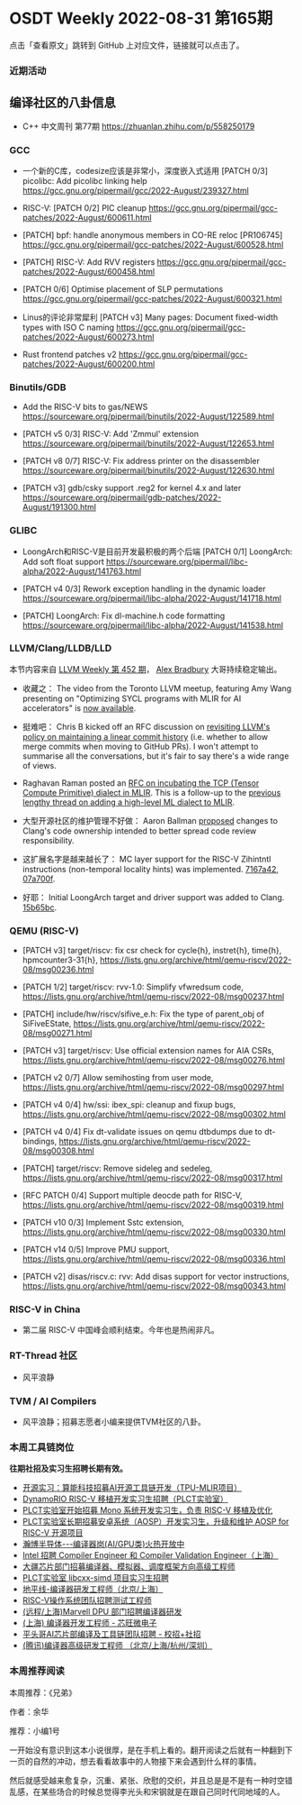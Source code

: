 # OSDT Weekly 2022-08-31 第165期

点击「查看原文」跳转到 GitHub 上对应文件，链接就可以点击了。

### 近期活动

## 编译社区的八卦信息

- C++ 中文周刊 第77期 https://zhuanlan.zhihu.com/p/558250179

### GCC

- 一个新的C库，codesize应该是非常小，深度嵌入式适用
  [PATCH 0/3] picolibc: Add picolibc linking help
  https://gcc.gnu.org/pipermail/gcc/2022-August/239327.html

- RISC-V: [PATCH 0/2] PIC cleanup
  https://gcc.gnu.org/pipermail/gcc-patches/2022-August/600611.html

- [PATCH] bpf: handle anonymous members in CO-RE reloc [PR106745]
  https://gcc.gnu.org/pipermail/gcc-patches/2022-August/600528.html

- [PATCH] RISC-V: Add RVV registers
  https://gcc.gnu.org/pipermail/gcc-patches/2022-August/600458.html

- [PATCH 0/6] Optimise placement of SLP permutations
  https://gcc.gnu.org/pipermail/gcc-patches/2022-August/600321.html

- Linus的评论非常犀利
  [PATCH v3] Many pages: Document fixed-width types with ISO C naming
  https://gcc.gnu.org/pipermail/gcc-patches/2022-August/600273.html

- Rust frontend patches v2
  https://gcc.gnu.org/pipermail/gcc-patches/2022-August/600200.html

### Binutils/GDB

- Add the RISC-V bits to gas/NEWS
  https://sourceware.org/pipermail/binutils/2022-August/122589.html

- [PATCH v5 0/3] RISC-V: Add 'Zmmul' extension
  https://sourceware.org/pipermail/binutils/2022-August/122653.html

- [PATCH v8 0/7] RISC-V: Fix address printer on the disassembler
  https://sourceware.org/pipermail/binutils/2022-August/122630.html

- [PATCH v3] gdb/csky support .reg2 for kernel 4.x and later
  https://sourceware.org/pipermail/gdb-patches/2022-August/191300.html

### GLIBC

- LoongArch和RISC-V是目前开发最积极的两个后端
  [PATCH 0/1] LoongArch: Add soft float support
  https://sourceware.org/pipermail/libc-alpha/2022-August/141763.html

- [PATCH v4 0/3] Rework exception handling in the dynamic loader
  https://sourceware.org/pipermail/libc-alpha/2022-August/141718.html

- [PATCH] LoongArch: Fix dl-machine.h code formatting
  https://sourceware.org/pipermail/libc-alpha/2022-August/141538.html

### LLVM/Clang/LLDB/LLD

本节内容来自 [LLVM Weekly 第 452 期](http://llvmweekly.org/issue/452)，
[Alex Bradbury](https://www.linkedin.com/in/alex-bradbury/) 大哥持续稳定输出。

* 收藏之： The video from the Toronto LLVM meetup, featuring Amy Wang presenting on "Optimizing SYCL programs with MLIR for AI accelerators" is [now available](https://www.youtube.com/watch?v=mpon2Fmwmy8).

* 挺难吧： Chris B kicked off an RFC discussion on [revisiting LLVM's policy on maintaining a linear commit history](https://discourse.llvm.org/t/rfc-revisiting-linear-history-vs-merge-commits/64873) (i.e. whether to allow merge commits when moving to GitHub PRs). I won't attempt to summarise all the conversations, but it's fair to say there's a wide range of views.

* Raghavan Raman posted an [RFC on incubating the TCP (Tensor Compute Primitive) dialect in MLIR](https://discourse.llvm.org/t/rfc-incubation-request-for-incubating-tcp-dialect-for-mlir/64883).  This is a follow-up to the [previous lengthy thread on adding a high-level ML dialect to MLIR](https://discourse.llvm.org/t/rfc-proposal-for-a-high-level-ml-dialect-in-mlir/64249).

* 大型开源社区的维护管理不好做： Aaron Ballman [proposed](https://discourse.llvm.org/t/rfc-proposed-changes-to-clangs-code-ownership/64813) changes to Clang's code ownership intended to better spread code review responsibility.

* 这扩展名字是越来越长了： MC layer support for the RISC-V Zihintntl instructions (non-temporal locality hints) was implemented. [7167a42](https://reviews.llvm.org/rG7167a4207ee2),
  [07a700f](https://reviews.llvm.org/rG07a700f814bf).

* 好耶： Initial LoongArch target and driver support was added to Clang.
  [15b65bc](https://reviews.llvm.org/rG15b65bcd6519).

### QEMU (RISC-V)

- [PATCH v3] target/riscv: fix csr check for cycle{h},
  instret{h}, time{h}, hpmcounter3-31{h}, https://lists.gnu.org/archive/html/qemu-riscv/2022-08/msg00236.html

- [PATCH 1/2] target/riscv: rvv-1.0: Simplify vfwredsum code,
  https://lists.gnu.org/archive/html/qemu-riscv/2022-08/msg00237.html

- [PATCH] include/hw/riscv/sifive_e.h: Fix the type of parent_obj of SiFiveEState,
  https://lists.gnu.org/archive/html/qemu-riscv/2022-08/msg00271.html

- [PATCH v3] target/riscv: Use official extension names for AIA CSRs,
  https://lists.gnu.org/archive/html/qemu-riscv/2022-08/msg00276.html

- [PATCH v2 0/7] Allow semihosting from user mode,
  https://lists.gnu.org/archive/html/qemu-riscv/2022-08/msg00297.html

- [PATCH v4 0/4] hw/ssi: ibex_spi: cleanup and fixup bugs,
  https://lists.gnu.org/archive/html/qemu-riscv/2022-08/msg00302.html

- [PATCH v4 0/4] Fix dt-validate issues on qemu dtbdumps due to dt-bindings,
  https://lists.gnu.org/archive/html/qemu-riscv/2022-08/msg00308.html

- [PATCH] target/riscv: Remove sideleg and sedeleg,
  https://lists.gnu.org/archive/html/qemu-riscv/2022-08/msg00317.html

- [RFC PATCH 0/4] Support multiple deocde path for RISC-V,
  https://lists.gnu.org/archive/html/qemu-riscv/2022-08/msg00319.html

- [PATCH v10 0/3] Implement Sstc extension,
  https://lists.gnu.org/archive/html/qemu-riscv/2022-08/msg00330.html

- [PATCH v14 0/5] Improve PMU support,
  https://lists.gnu.org/archive/html/qemu-riscv/2022-08/msg00336.html

- [PATCH v2] disas/riscv.c: rvv: Add disas support for vector instructions,
  https://lists.gnu.org/archive/html/qemu-riscv/2022-08/msg00343.html

### RISC-V in China

- 第二届 RISC-V 中国峰会顺利结束。今年也是热闹非凡。

### RT-Thread 社区

- 风平浪静

### TVM / AI Compilers

- 风平浪静；招募志愿者小编来提供TVM社区的八卦。

### 本周工具链岗位

**往期社招及实习生招聘长期有效。**

- [开源实习：算能科技招募AI开源工具链开发（TPU-MLIR项目）](https://mp.weixin.qq.com/s/IBJh0ip4k11PzIMZecsWSw)
- [DynamoRIO RISC-V 移植开发实习生招聘（PLCT实验室）](https://mp.weixin.qq.com/s/J_5TjT6DOqeOXJXQI5VQxw)
- [PLCT实验室开始招募 Mono 系统开发实习生，负责 RISC-V 移植及优化](https://mp.weixin.qq.com/s/whEW7Hay1jIP1tBzIPay1A)
- [PLCT实验室长期招募安卓系统（AOSP）开发实习生，升级和维护 AOSP for RISC-V 开源项目](https://mp.weixin.qq.com/s/dJP2cEB1nex2inR5c-cJog)
- [瀚博半导体---编译器岗(AI/GPU类)火热开放中](https://mp.weixin.qq.com/s/8_KjZYa2Il4PglaGyBWk4Q)
- [Intel 招聘 Compiler Engineer 和 Compiler Validation Engineer（上海）](https://mp.weixin.qq.com/s/I3DWxXODNoLRr0kN2xMZLQ)
- [大疆芯片部门招募编译器、模拟器、调度框架方向高级工程师](https://mp.weixin.qq.com/s/Wn5NzAtUTwQNXKRvMVQWLA)
- [PLCT实验室 libcxx-simd 项目实习生招聘](https://mp.weixin.qq.com/s/EIVx5cY74GlodirySY97Qw)
- [地平线-编译器研发工程师（北京/上海）](https://mp.weixin.qq.com/s/MYObl7iWIbyrTz9hCmKWYA)
- [RISC-V操作系统团队招聘测试工程师](https://mp.weixin.qq.com/s/inLFS4pI1F74m_oJ2I7xjQ)
- [(远程/上海)Marvell DPU 部门招聘编译器研发](https://mp.weixin.qq.com/s/B6JjAhF3TZjezD1tjYHDaw)
- [(上海) 编译器开发工程师 - 芯旺微电子](https://mp.weixin.qq.com/s/nqe1-7qffnc0CaejYkpKyw)
- [平头哥AI芯片部编译及工具链团队招聘 - 校招+社招](https://mp.weixin.qq.com/s/kARbXtJotRPCNMrV-yOanA)
- [(腾讯)编译器高级研发工程师 （北京/上海/杭州/深圳）](https://mp.weixin.qq.com/s/DF-2qmHmpKZtJ1djHXM1Ug)

### 本周推荐阅读

本周推荐：《兄弟》

作者：余华

推荐：小编1号

一开始没有意识到这本小说很厚，是在手机上看的。翻开阅读之后就有一种翻到下一页的自然的冲动，想去看看故事中的人物接下来会遇到什么样的事情。

然后就感受越来愈复杂，沉重、紧张、欣慰的交织，并且总是是不是有一种时空错乱感，在某些场合的时候总觉得李光头和宋钢就是在跟自己同时代同地域的人。
